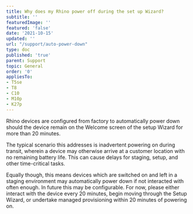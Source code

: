 ```yaml
---
title: Why does my Rhino power off during the set up Wizard?
subtitle: ''
featuredImage: ''
featured: 'false'
date: '2021-10-15'
updated: ''
url: "/support/auto-power-down"
type: doc
published: 'true'
parent: Support
topic: General
order: '0'
appliesTo:
- T5se
- T8
- C10
- M10p
- K27p
---
```


Rhino devices are configured from factory to automatically power down should the device remain on the Welcome screen of the setup Wizard for more than 20 minutes.

The typical scenario this addresses is inadvertent powering on during transit, wherein a device may otherwise arrive at a customer location with no remaining battery life. This can cause delays for staging, setup, and other time-critical tasks.

Equally though, this means devices which are switched on and left in a staging environment may automatically power down if not interacted with often enough. In future this may be configurable. For now, please either interact with the device every 20 minutes, begin moving through the Setup Wizard, or undertake managed provisioning within 20 minutes of powering on.
